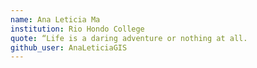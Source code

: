 ```yaml
---
name: Ana Leticia Ma
institution: Rio Hondo College 
quote: “Life is a daring adventure or nothing at all.
github_user: AnaLeticiaGIS
---
```

